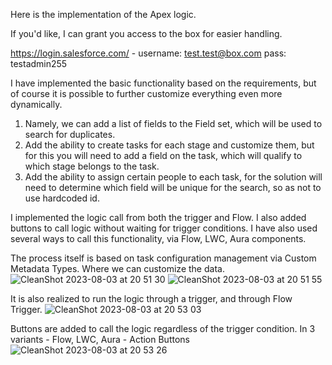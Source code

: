 Here is the implementation of the Apex logic.

If you'd like, I can grant you access to the box for easier handling.

https://login.salesforce.com/ -
username: test.test@box.com
pass: testadmin255

I have implemented the basic functionality based on the requirements, but of course it is possible to further customize everything even more dynamically.

1. Namely, we can add a list of fields to the Field set, which will be used to search for duplicates.
2. Add the ability to create tasks for each stage and customize them, but for this you will need to add a field on the task, which will qualify to which stage belongs to the task.
3. Add the ability to assign certain people to each task, for the solution will need to determine which field will be unique for the search, so as not to use hardcoded id.

I implemented the logic call from both the trigger and Flow. I also added buttons to call logic without waiting for trigger conditions. I have also used several ways to call this functionality, via Flow, LWC, Aura components.

The process itself is based on task configuration management via Custom Metadata Types. Where we can customize the data.
![CleanShot 2023-08-03 at 20 51 30](https://github.com/yahorbazyk/tasks-configuration/assets/135764285/35739c8a-1620-4b88-a0de-328ad12143af)
![CleanShot 2023-08-03 at 20 51 55](https://github.com/yahorbazyk/tasks-configuration/assets/135764285/20063e43-c097-4be6-bae7-06daa00f39a8)


It is also realized to run the logic through a trigger, and through Flow Trigger.
![CleanShot 2023-08-03 at 20 53 03](https://github.com/yahorbazyk/tasks-configuration/assets/135764285/cc22ff7e-8fec-4fc8-9f23-c63a27e5a50b)


Buttons are added to call the logic regardless of the trigger condition. In 3 variants - Flow, LWC, Aura - Action Buttons
![CleanShot 2023-08-03 at 20 53 26](https://github.com/yahorbazyk/tasks-configuration/assets/135764285/b8a08e61-67b7-444e-b5a1-66c0298792f3)
